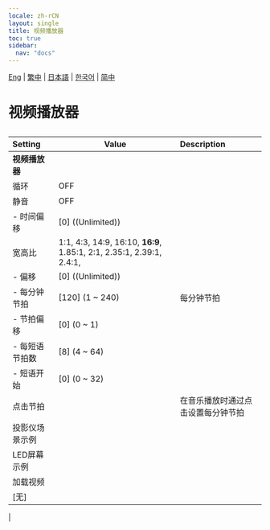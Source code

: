 ```yaml
---
locale: zh-rCN
layout: single
title: 视频播放器
toc: true
sidebar:
  nav: "docs"
---
```

[Eng](/dancexr/menu/2025.4/motion/video_player) | [繁中](/tw/dancexr/menu/2025.4/motion/video_player) | [日本語](/jp/dancexr/menu/2025.4/motion/video_player) | [한국어](/kr/dancexr/menu/2025.4/motion/video_player) | [简中](/zh/dancexr/menu/2025.4/motion/video_player)

# 视频播放器

## 

| Setting | Value | Description |
| :--- | --- | :--- |
|**视频播放器** | | 
| 循环 | OFF | 
| 静音 | OFF | 
|- 时间偏移 | [0] ((Unlimited)) | 
| 宽高比 |  1:1,  4:3,  14:9,  16:10,  **16:9**,  1.85:1,  2:1,  2.35:1,  2.39:1,  2.4:1,  |  |
|- 偏移 | [0] ((Unlimited)) | 
|- 每分钟节拍 | [120] (1 ~ 240) | 每分钟节拍
|- 节拍偏移 | [0] (0 ~ 1) | 
|- 每短语节拍数 | [8] (4 ~ 64) | 
|- 短语开始 | [0] (0 ~ 32) | 
| 点击节拍 || 在音乐播放时通过点击设置每分钟节拍
| 投影仪场景示例 || 
| LED屏幕示例 || 
| 加载视频 || 
| [无] || 
|
